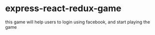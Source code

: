 # express-react-redux-game
this game will help users to login using facebook, and start playing the game
